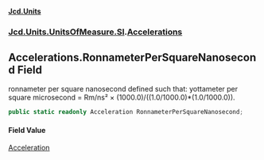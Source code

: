 #### [Jcd.Units](index.md 'index')
### [Jcd.Units.UnitsOfMeasure.SI](Jcd.Units.UnitsOfMeasure.SI.md 'Jcd.Units.UnitsOfMeasure.SI').[Accelerations](Accelerations.md 'Jcd.Units.UnitsOfMeasure.SI.Accelerations')

## Accelerations.RonnameterPerSquareNanosecond Field

ronnameter per square nanosecond defined such that: yottameter per square microsecond = Rm/ns² ×
(1000.0)/((1.0/1000.0)*(1.0/1000.0)).

```csharp
public static readonly Acceleration RonnameterPerSquareNanosecond;
```

#### Field Value
[Acceleration](Acceleration.md 'Jcd.Units.UnitTypes.Acceleration')
